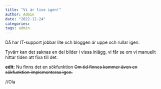 ```yaml
---
title: "Vi är live igen!"
author: Admin
date: "2022-12-24"
categories:
tags: admin
---
```


Då har IT-support jobbar lite och bloggen är uppe och rullar igen.

Tyvärr kan det saknas en del bilder i vissa inlägg, vi får se om vi manuellt hittar tiden att fixa till det.

**edit:** Nu finns det en sökfunktion ~~Om tid finnes kommer även en sökfunktion implementeras igen.~~



//Ola

